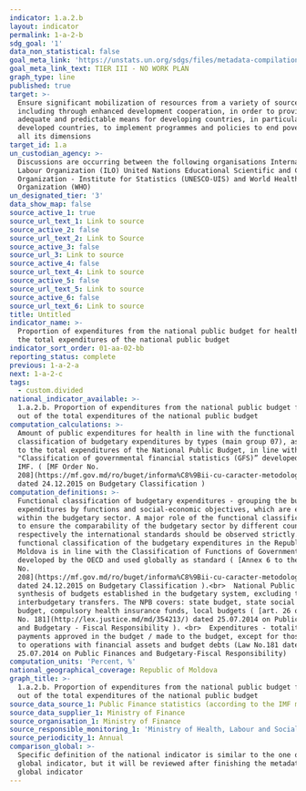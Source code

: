 ```yaml
---
indicator: 1.a.2.b
layout: indicator
permalink: 1-a-2-b
sdg_goal: '1'
data_non_statistical: false
goal_meta_link: 'https://unstats.un.org/sdgs/files/metadata-compilation/Metadata-Goal-1.pdf'
goal_meta_link_text: TIER III - NO WORK PLAN
graph_type: line
published: true
target: >-
  Ensure significant mobilization of resources from a variety of sources,
  including through enhanced development cooperation, in order to provide
  adequate and predictable means for developing countries, in particular least
  developed countries, to implement programmes and policies to end poverty in
  all its dimensions
target_id: 1.a
un_custodian_agency: >-
  Discussions are occurring between the following organisations International
  Labour Organization (ILO) United Nations Educational Scientific and Cultural
  Organization - Institute for Statistics (UNESCO-UIS) and World Health
  Organization (WHO)
un_designated_tier: '3'
data_show_map: false
source_active_1: true
source_url_text_1: Link to source
source_active_2: false
source_url_text_2: Link to Source
source_active_3: false
source_url_3: Link to source
source_active_4: false
source_url_text_4: Link to source
source_active_5: false
source_url_text_5: Link to source
source_active_6: false
source_url_text_6: Link to source
title: Untitled
indicator_name: >-
  Proportion of expenditures from the national public budget for health out of
  the total expenditures of the national public budget
indicator_sort_order: 01-aa-02-bb
reporting_status: complete
previous: 1-a-2-a
next: 1-a-2-c
tags:
  - custom.divided
national_indicator_available: >-
  1.a.2.b. Proportion of expenditures from the national public budget for health
  out of the total expenditures of the national public budget
computation_calculations: >-
  Amount of public expenditures for health in line with the functional
  classification of budgetary expenditures by types (main group 07), as related
  to the total expenditures of the National Public Budget, in line with the
  "Classification of governmental financial statistics (GFS)” developed by the
  IMF. ( [MF Order No.
  208](https://mf.gov.md/ro/buget/informa%C8%9Bii-cu-caracter-metodologic/clasifica%C8%9Bia-bugetar%C4%83)
  dated 24.12.2015 on Budgetary Classification )
computation_definitions: >-
  Functional classification of budgetary expenditures - grouping the budgetary
  expenditures by functions and social-economic objectives, which are exercised
  within the budgetary sector. A major role of the functional classification is
  to ensure the comparability of the budgetary sector by different countries,
  respectively the international standards should be observed strictly. The
  functional classification of the budgetary expenditures in the Republic of
  Moldova is in line with the Classification of Functions of Government
  developed by the OECD and used globally as standard ( [Annex 6 to the MF Order
  No.
  208](https://mf.gov.md/ro/buget/informa%C8%9Bii-cu-caracter-metodologic/clasifica%C8%9Bia-bugetar%C4%83)
  dated 24.12.2015 on Budgetary Classification ).<br>  National Public Budget –
  synthesis of budgets established in the budgetary system, excluding the
  interbudgetary transfers. The NPB covers: state budget, state social insurance
  budget, compulsory health insurance funds, local budgets ( [art. 26 of the Law
  No. 181](http://lex.justice.md/md/354213/) dated 25.07.2014 on Public Finance
  and Budgetary - Fiscal Responsibility ). <br>  Expenditures - totality of
  payments approved in the budget / made to the budget, except for those related
  to operations with financial assets and budget debts (Law No.181 dated
  25.07.2014 on Public Finances and Budgetary-Fiscal Responsibility)
computation_units: 'Percent, %'
national_geographical_coverage: Republic of Moldova
graph_title: >-
  1.a.2.b. Proportion of expenditures from the national public budget for health
  out of the total expenditures of the national public budget
source_data_source_1: Public Finance statistics (according to the IMF methodology)
source_data_supplier_1: Ministry of Finance
source_organisation_1: Ministry of Finance
source_responsible_monitoring_1: 'Ministry of Health, Labour and Social Protection'
source_periodicity_1: Annual
comparison_global: >-
  Specific definition of the national indicator is similar to the one of the
  global indicator, but it will be reviewed after finishing the metadata for the
  global indicator
---
```


